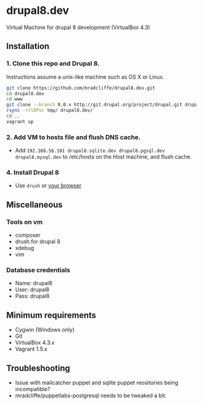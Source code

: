 drupal8.dev
===========

Virtual Machine for drupal 8 development (VirtualBox 4.3)

## Installation

### 1. Clone this repo and Drupal 8.

Instructions assume a unix-like machine such as OS X or Linux.

```bash
git clone https://github.com/mradcliffe/drupal8.dev.git
cd drupal8.dev
cd www
git clone --branch 8.0.x http://git.drupal.org/project/drupal.git drupal8.dev
rsync -rtlDPvc tmp/ drupal8.dev/
cd ..
vagrant up
```

### 2. Add VM to hosts file and flush DNS cache.

- Add `192.168.56.101 drupal8.sqlite.dev drupal8.pgsql.dev drupal8.mysql.dev` to /etc/hosts on the Host machine, and flush cache.

### 4. Install Drupal 8

- Use `drush` or [your browser](http://drupal8.mysql.dev)

## Miscellaneous

### Tools on vm
* composer
* drush for drupal 8
* xdebug
* vim

### Database credentials
* Name: drupal8
* User: drupal8
* Pass: drupal8

## Minimum requirements
* Cygwin (Windows only)
* Git
* VirtualBox 4.3.x
* Vagrant 1.5.x

## Troubleshooting

* Issue with mailcatcher puppet and sqlite puppet reositories being incompatible?
* mradcliffe/puppetlabs-postgresql needs to be tweaked a bit.
